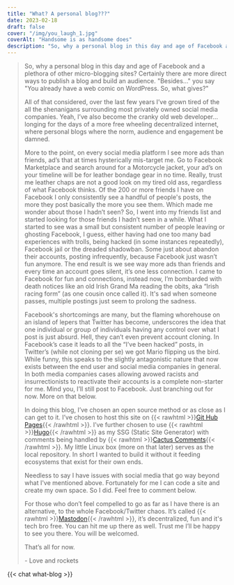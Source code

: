 ```yaml
---
title: "What? A personal blog???"
date: 2023-02-18
draft: false
cover: "/img/you_laugh_1.jpg"
coverAlt: "Handsome is as handsome does"
description: "So, why a personal blog in this day and age of Facebook and a plethora of other micro-blogging sites? Certainly there are more direct ways to publish a blog..."
---
```


>So, why a personal blog in this day and age of Facebook and a plethora of other micro-blogging sites? Certainly there are more direct ways to publish a blog and build an audience. "Besides..." you say "You already have a web comic on WordPress. So, what gives?"
>
>All of that considered, over the last few years I’ve grown tired of the all the shenanigans surrounding most privately owned social media companies. Yeah, I’ve also become the cranky old web developer… longing for the days of a more free wheeling decentralized internet, where personal blogs where the norm, audience and engagement be damned. 
>
>More to the point, on every social media platform I see more ads than friends, ad’s that at times hysterically mis-target me. Go to Facebook Marketplace and search around for a Motorcycle jacket, your ad’s on your timeline will be for leather bondage gear in no time. Really, trust me leather chaps are not a good look on my tired old ass, regardless of what Facebook thinks. Of the 200 or more friends I have on Facebook I only consistently see a handful of people's posts, the more they post basically the more you see them. Which made me wonder about those I hadn’t seen? So, I went into my friends list and started looking for those friends I hadn’t seen in a while. What I started to see was a small but consistent number of people leaving or ghosting Facebook, I guess, either having had one too many bad experiences with trolls, being hacked (in some instances repeatedly), Facebook jail or the dreaded shadowban. Some just about abandon their accounts, posting infrequently, because Facebook just wasn’t fun anymore. The end result is we see way more ads than friends and every time an account goes silent, it’s one less connection. I came to Facebook for fun and connections, instead now, I’m bombarded with death notices like an old Irish Grand Ma reading the obits, aka “Irish racing form” (as one cousin once called it). It's sad when someone passes, multiple postings just seem to prolong the sadness.
>
>Facebook's shortcomings are many, but the flaming whorehouse on an island of lepers that Twitter has become, underscores the idea that one individual or group of individuals having any control over what I post is just absurd. Hell, they can’t even prevent account cloning. In Facebook’s case it leads to all the “I’ve been hacked” posts, in Twitter’s (while not cloning per se) we got Mario flipping us the bird. While funny, this speaks to the slightly antagonistic nature that now exists between the end user and social media companies in general. In both media companies cases allowing avowed racists and insurrectionists to reactivate their accounts is a complete non-starter for me. Mind you, I’ll still post to Facebook. Just branching out for now. More on that below. 
>
>In doing this blog, I’ve chosen an open source method or as close as I can get to it. I’ve chosen to host this site on {{< rawhtml >}}<a href="https://pages.github.com/" target="_blank">Git Hub Pages</a>{{< /rawhtml >}}. I’ve further chosen to use {{< rawhtml >}}<a href="https://gohugo.io/" target="_blank">Hugo</a>{{< /rawhtml >}} as my SSG (Static Site Generator) with comments being handled by {{< rawhtml >}}<a href="https://cactus.chat/" target="_blank">Cactus Comments</a>{{< /rawhtml >}}. My little Linux box (more on that later) serves as the local repository. In short I wanted to build it without it feeding ecosystems that exist for their own ends. 
>
>Needless to say I have issues with social media that go way beyond what I've mentioned above. Fortunately for me I can code a site and create my own space. So I did. Feel free to comment below. 
>
>For those who don’t feel compelled to go as far as I have there is an alternative, to the whole Facebook/Twitter chaos. It’s called {{< rawhtml >}}<a href="https://musician.social/@vee" target="_blank">Mastodon</a>{{< /rawhtml >}}, it’s decentralized, fun and it's tech bro free. You can hit me up there as well. Trust me I’ll be happy to see you there. You will be welcomed.
>
>
>
>That’s all for now. 
>
>\- Love and rockets
 
{{< chat what-blog >}}





